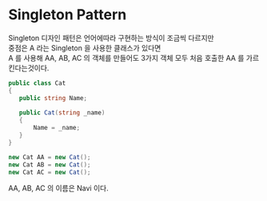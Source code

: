 # Singleton Pattern

Singleton 디자인 패턴은 언어에따라 구현하는 방식이 조금씩 다르지만  
중점은 A 라는 Singleton 을 사용한 클래스가 있다면  
A 를 사용해 AA, AB, AC 의 객체를 만들어도 3가지 객체 모두 처음 호출한 AA 를 가르킨다는것이다.

```c#
public class Cat
{
   public string Name;
   
   public Cat(string _name)
   {
       Name = _name; 
   }	
}

new Cat AA = new Cat();
new Cat AB = new Cat();
new Cat AC = new Cat();
```
AA, AB, AC 의 이름은 Navi 이다.
